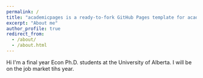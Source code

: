 ```yaml
---
permalink: /
title: "academicpages is a ready-to-fork GitHub Pages template for academic personal websites"
excerpt: "About me"
author_profile: true
redirect_from: 
  - /about/
  - /about.html
---
```


Hi I'm a final year Econ Ph.D. students at the University of Alberta. I will be on the job market tihs year.
